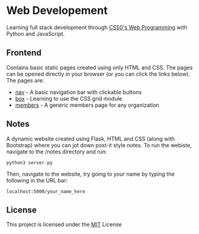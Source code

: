 
# Web Developement
Learning full stack development through [CS50's Web Programming]([https://www.youtube.com/playlist?list=PLhQjrBD2T382hIW-IsOVuXP1uMzEvmcE5](https://www.youtube.com/playlist?list=PLhQjrBD2T382hIW-IsOVuXP1uMzEvmcE5)) with Python and JavaScript.

## Frontend
Contains basic static pages created using only HTML and CSS. The pages can be opened directly in your browser (or you can click the links below).
The pages are:
* [nav](https://manansoni42.github.io/web-dev/frontend/nav.html) - A basic navigation bar with clickable buttons
* [box](https://manansoni42.github.io/web-dev/frontend/box.html) - Learning to use the CSS grid module
* [members](https://manansoni42.github.io/web-dev/frontend/members.html) - A generic members page for any organization
## Notes
A dynamic website created using Flask, HTML and CSS (along with Bootstrap) where you can jot down post-it style notes.
To run the webiste, navigate to the /notes directory and run:
```
python3 server.py
```
Then, navigate to the website, try going to your name by typing the following in the URL bar:
```
localhost:5000/your_name_here
```
## License
This project is licensed under the [MIT](https://opensource.org/licenses/MIT) License
